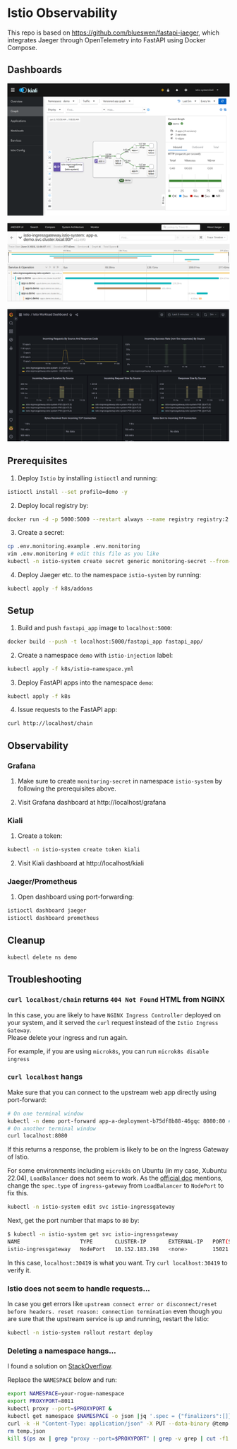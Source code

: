 # Istio Observability

This repo is based on https://github.com/blueswen/fastapi-jaeger, which integrates Jaeger through OpenTelemetry into FastAPI using Docker Compose.


## Dashboards

![Kiali](./assets/kiali-versioned-app-graph.png)

![Jaeger](./assets/jaeger-tracing.png)

![Grafana](./assets/grafana.png)


## Prerequisites

1. Deploy `Istio` by installing `istioctl` and running:
```sh
istioctl install --set profile=demo -y
```

2. Deploy local registry by:
```sh
docker run -d -p 5000:5000 --restart always --name registry registry:2
```

3. Create a secret:
```sh
cp .env.monitoring.example .env.monitoring
vim .env.monitoring # edit this file as you like
kubectl -n istio-system create secret generic monitoring-secret --from-env-file .env.monitoring
```

4. Deploy Jaeger etc. to the namespace `istio-system` by running:
```sh
kubectl apply -f k8s/addons
```

## Setup

1. Build and push `fastapi_app` image to `localhost:5000`:
```sh
docker build --push -t localhost:5000/fastapi_app fastapi_app/
```

2. Create a namespace `demo` with `istio-injection` label:
```sh
kubectl apply -f k8s/istio-namespace.yml
```

3. Deploy FastAPI apps into the namespace `demo`:
```sh
kubectl apply -f k8s
```

4. Issue requests to the FastAPI app:
```sh
curl http://localhost/chain
```


## Observability

### Grafana

1. Make sure to create `monitoring-secret` in namespace `istio-system` by following the prerequisites above.

2. Visit Grafana dashboard at http://localhost/grafana

### Kiali
1. Create a token:
```sh
kubectl -n istio-system create token kiali
```

2. Visit Kiali dashboard at http://localhost/kiali

### Jaeger/Prometheus

1. Open dashboard using port-forwarding:
```sh
istioctl dashboard jaeger
istioctl dashboard prometheus
```

## Cleanup
```sh
kubectl delete ns demo
```


## Troubleshooting

### `curl localhost/chain` returns `404 Not Found` HTML from NGINX

In this case, you are likely to have `NGINX Ingress Controller` deployed on your system, and it served the `curl` request instead of the `Istio Ingress Gateway`.  
Please delete your ingress and run again.

For example, if you are using `microk8s`, you can run `microk8s disable ingress`

### `curl localhost` hangs

Make sure that you can connect to the upstream web app directly using port-forward:
```sh
# On one terminal window
kubectl -n demo port-forward app-a-deployment-b75df8b88-46gqc 8080:80 # Please change the pod name appropriately
# On another terminal window
curl localhost:8080
```

If this returns a response, the problem is likely to be on the Ingress Gateway of Istio.

For some environments including `microk8s` on Ubuntu (in my case, Xubuntu 22.04), `LoadBalancer` does not seem to work.
As the [official doc](https://istio.io/latest/docs/tasks/traffic-management/ingress/ingress-control/#using-node-ports-of-the-ingress-gateway-service) mentions, change the `spec.type` of `ingress-gateway` from `LoadBalancer` to `NodePort` to fix this.
```sh
kubectl -n istio-system edit svc istio-ingressgateway
```

Next, get the port number that maps to `80` by:
```sh
$ kubectl -n istio-system get svc istio-ingressgateway
NAME                   TYPE       CLUSTER-IP       EXTERNAL-IP   PORT(S)                                                                      AGE
istio-ingressgateway   NodePort   10.152.183.198   <none>        15021:32569/TCP,80:30419/TCP,443:32250/TCP,31400:30769/TCP,15443:32302/TCP   66m
```

In this case, `localhost:30419` is what you want. Try `curl localhost:30419` to verify it.


### Istio does not seem to handle requests...
In case you get errors like `upstream connect error or disconnect/reset before headers. reset reason: connection termination` even though you are sure that the upstream service is up and running, restart the Istio:
```sh
kubectl -n istio-system rollout restart deploy
```

### Deleting a namespace hangs...

I found a solution on [StackOverflow](https://stackoverflow.com/a/53661717).

Replace the `NAMESPACE` below and run:
```sh
export NAMESPACE=your-rogue-namespace
export PROXYPORT=8011
kubectl proxy --port=$PROXYPORT &
kubectl get namespace $NAMESPACE -o json |jq '.spec = {"finalizers":[]}' >temp.json
curl -k -H "Content-Type: application/json" -X PUT --data-binary @temp.json 127.0.0.1:$PROXYPORT/api/v1/namespaces/$NAMESPACE/finalize
rm temp.json
kill $(ps ax | grep "proxy --port=$PROXYPORT" | grep -v grep | cut -f1 -d' ')
```
